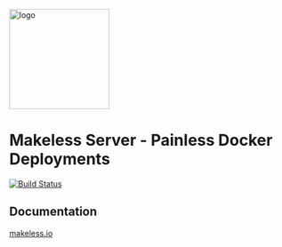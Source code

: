 <img width="180" src="https://raw.githubusercontent.com/makeless/server/master/makeless-logo.png" alt="logo">

# Makeless Server - Painless Docker Deployments

[![Build Status](https://travis-ci.com/makeless/server.svg?branch=master)](https://travis-ci.com/makeless/server)

## Documentation

[makeless.io](https://makeless.io)